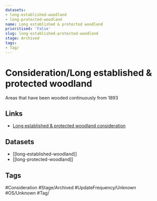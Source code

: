```yaml
---
datasets:
- long-established-woodland
- long-protected-woodland
name: Long established & protected woodland
prioritised: 'False'
slug: long-established-protected-woodland
stage: Archived
tags:
- Tag/
---
```


# Consideration/Long established & protected woodland

Areas that have been wooded continuously from 1893

## Links

* [Long established & protected woodland consideration](https://design.planning.data.gov.uk/planning-consideration/long-established-protected-woodland)

## Datasets

* [[long-established-woodland]]
* [[long-protected-woodland]]

## Tags

#Consideration #Stage/Archived #UpdateFrequency/Unknown #OS/Unknown #Tag/
